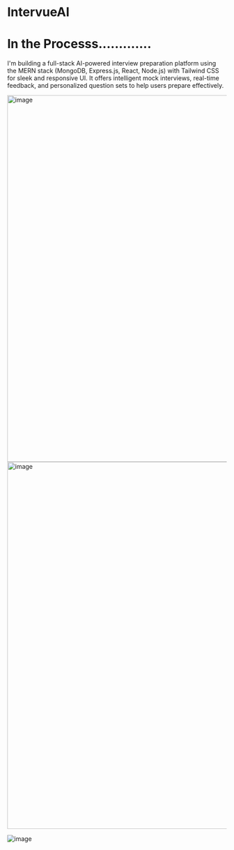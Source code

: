 # IntervueAI

<h1> In the Processs.............</h1>

I'm building a full-stack AI-powered interview preparation platform using the MERN stack (MongoDB, Express.js, React, Node.js) with Tailwind CSS for sleek and responsive UI. It offers intelligent mock interviews, real-time feedback, and personalized question sets to help users prepare effectively.


<img width="1893" height="842" alt="image" src="https://github.com/user-attachments/assets/b7117f4f-5240-4740-9cf7-a907bc28eaf8" />


<img width="1904" height="843" alt="image" src="https://github.com/user-attachments/assets/6e0bab91-ad93-4ab8-9101-eeb09cf20282" />




![image](https://github.com/user-attachments/assets/b0902e6f-5472-4b5b-bb3c-bc24751113dc)




